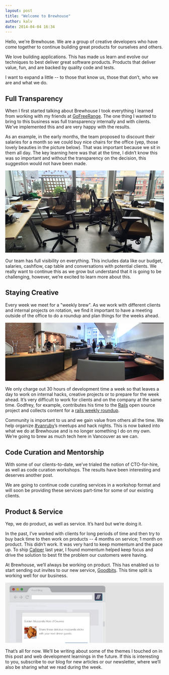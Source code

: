 ```yaml
---
layout: post
title: "Welcome to Brewhouse"
author: kalv
date: 2014-04-04 16:34
---
```


Hello, we're Brewhouse. We are a group of creative developers who have come together to continue building great products for ourselves and others.

We love building applications. This has made us learn and evolve our techniques to best deliver great software products. Products that deliver value, fun, and are backed by quality code and tests.

I want to expand a little -- to those that know us, those that don’t, who we are and what we do.

## Full Transparency

When I first started talking about Brewhouse I took everything I learned from working with my friends at [GoFreeRange](http://gofreerange.com). The one thing I wanted to bring to this business was full transparency internally and with cilents. We’ve implemented this and are very happy with the results.

As an example, in the early months, the team proposed to discount their salaries for a month so we could buy nice chairs for the office (yep, those lovely beauties in the picture below). That was important because we sit in them all day. The key learning here was that at the time, I didn’t know this was so important and without the transparency on the decision, this suggestion would not have been made.

![Our office chairs](/images/posts/chairs.jpg "Our office chairs")

Our team has full visibility on everything. This includes data like our budget, salaries, cashflow, cap table and conversations with potential clients. We really want to continue this as we grow but understand that it is going to be challenging, however, we’re excited to learn more about this.

## Staying Creative

Every week we meet for a "weekly brew". As we work with different clients and internal projects on rotation, we find it important to have a meeting outside of the office to do a roundup and plan things for the weeks ahead.

![Weekly brew at Timbertrain, Vancouver](/images/posts/weekly-brew.jpg "Weekly brew at Timbertrain, Vancouver")

We only charge out 30 hours of development time a week so that leaves a day to work on internal hacks, creative projects or to prepare for the week ahead. It’s very difficult to work for clients and on the company at the same time. Godfrey, for example, contributes his time to the [Rails](http://rubyonrails.org/) open source project and collects content for a [rails weekly roundup](http://rails-weekly.goodbits.io).

Community is important to us and we gain value from others all the time. We help organize [#vanruby](http://vanruby.org/)’s meetups and hack nights. This is now baked into what we do at Brewhouse and is no longer something I do on my own. We’re going to brew as much tech here in Vancouver as we can.

## Code Curation and Mentorship

With some of our clients-to-date, we’ve trialed the notion of CTO-for-hire, as well as code curation workshops. The results have been interesting and deserves another post.

We are going to continue code curating services in a workshop format and will soon be providing these services part-time for some of our existing clients.

## Product &amp; Service

Yep, we do product, as well as service. It’s hard but we’re doing it.

In the past, I’ve worked with clients for long periods of time and then try to buy back time to then work on products -- 4 months on service; 1 month on product. This didn’t work. It was very hard to keep momentum and the pace up. To ship [Caliper](http://caliper.io) last year, I found momentum helped keep focus and drive the solution to best fit the problem our customers were having. 

At Brewhouse, we’ll always be working on product. This has enabled us to start sending out invites to our new service, [Goodbits](https://goodbits.io). This time split is working well for our business.

[![Goodbits](/images/posts/goodbits.jpg "Goodbits")](https://goodbits.io)

That’s all for now. We’ll be writing about some of the themes I touched on in this post and web development learnings in the future. If this is interesting to you, subscribe to our blog for new articles or our newsletter, where we’ll also be sharing what we read during the week.